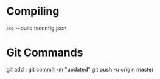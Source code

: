 # Compiling

tsc --build tsconfig.json

# Git Commands

git add .
git commit -m "updated"
git push -u origin master
